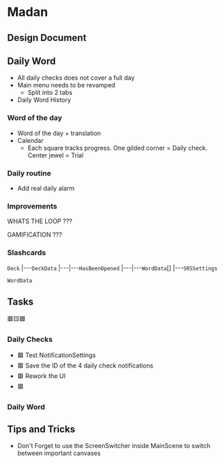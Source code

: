 # Madan

## Design Document

## Daily Word

- All daily checks does not cover a full day
- Main menu needs to be revamped
	- Split into 2 tabs
- Daily Word History

### Word of the day
- Word of the day + translation
- Calendar
	- Each square tracks progress. One gilded corner = Daily check. Center jewel = Trial

### Daily routine

- Add real daily alarm

### Improvements 

WHATS THE LOOP ???

GAMIFICATION ???

### Slashcards


`Deck`
|---`DeckData`
|---|---`HasBeenOpened`
|---|---`WordData`[]
|---`SRSSettings`

`WordData`

## Tasks

🟥🟨🟩

### Daily Checks

- 🟩 Test NotificationSettings
- 🟥 Save the ID of the 4 daily check notifications
- 🟥 Rework the UI
- 🟥 

### Daily Word

## Tips and Tricks

- Don't Forget to use the ScreenSwitcher inside MainScene to switch between important canvases